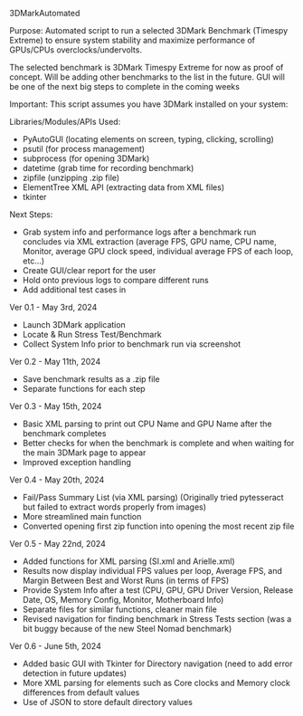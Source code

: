 3DMarkAutomated

Purpose: Automated script to run a selected 3DMark Benchmark (Timespy Extreme) to ensure system stability and maximize performance of GPUs/CPUs overclocks/undervolts. 

The selected benchmark is 3DMark Timespy Extreme for now as proof of concept. Will be adding other benchmarks to the list in the future. GUI will be one of the next big steps to complete in the coming weeks

Important:
This script assumes you have 3DMark installed on your system:

Libraries/Modules/APIs Used:
- PyAutoGUI (locating elements on screen, typing, clicking, scrolling)
- psutil (for process management)
- subprocess (for opening 3DMark)
- datetime (grab time for recording benchmark)
- zipfile (unzipping .zip file)
- ElementTree XML API (extracting data from XML files)
- tkinter

Next Steps:
- Grab system info and performance logs after a benchmark run concludes via XML extraction (average FPS, GPU name, CPU name, Monitor, average GPU clock speed, individual average FPS of each loop, etc...)
- Create GUI/clear report for the user
- Hold onto previous logs to compare different runs
- Add additional test cases in

Ver 0.1 - May 3rd, 2024
- Launch 3DMark application
- Locate & Run Stress Test/Benchmark
- Collect System Info prior to benchmark run via screenshot

Ver 0.2 - May 11th, 2024
- Save benchmark results as a .zip file
- Separate functions for each step

Ver 0.3 - May 15th, 2024
- Basic XML parsing to print out CPU Name and GPU Name after the benchmark completes
- Better checks for when the benchmark is complete and when waiting for the main 3DMark page to appear
- Improved exception handling

Ver 0.4 - May 20th, 2024
- Fail/Pass Summary List (via XML parsing) (Originally tried pytesseract but failed to extract words properly from images)
- More streamlined main function
- Converted opening first zip function into opening the most recent zip file

Ver 0.5 - May 22nd, 2024
- Added functions for XML parsing (SI.xml and Arielle.xml)
- Results now display individual FPS values per loop, Average FPS, and Margin Between Best and Worst Runs (in terms of FPS)
- Provide System Info after a test (CPU, GPU, GPU Driver Version, Release Date, OS, Memory Config, Monitor, Motherboard Info)
- Separate files for similar functions, cleaner main file
- Revised navigation for finding benchmark in Stress Tests section (was a bit buggy because of the new Steel Nomad benchmark)

Ver 0.6 - June 5th, 2024
- Added basic GUI with Tkinter for Directory navigation (need to add error detection in future updates)
- More XML parsing for elements such as Core clocks and Memory clock differences from default values
- Use of JSON to store default directory values